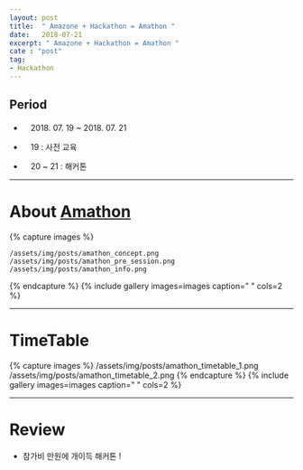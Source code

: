 ```yaml
---
layout: post
title:  " Amazone + Hackathon = Amathon "
date:   2018-07-21
excerpt: " Amazone + Hackathon = Amathon "
cate : "post"
tag:
- Hackathon
---
```



## Period

* 　2018. 07. 19 ~ 2018. 07. 21

* 　19 : 사전 교육

* 　20 ~ 21 : 해커톤 


---



# About [Amathon](https://amathon.ga/)

{% capture images %}

	/assets/img/posts/amathon_concept.png
	/assets/img/posts/amathon_pre_session.png
	/assets/img/posts/amathon_info.png
{% endcapture %}
{% include gallery images=images caption=" " cols=2 %}


---


# TimeTable

{% capture images %}
	/assets/img/posts/amathon_timetable_1.png
	/assets/img/posts/amathon_timetable_2.png
{% endcapture %}
{% include gallery images=images caption=" " cols=2 %}



---

# Review

* 참가비 만원에 개이득 해커톤 !